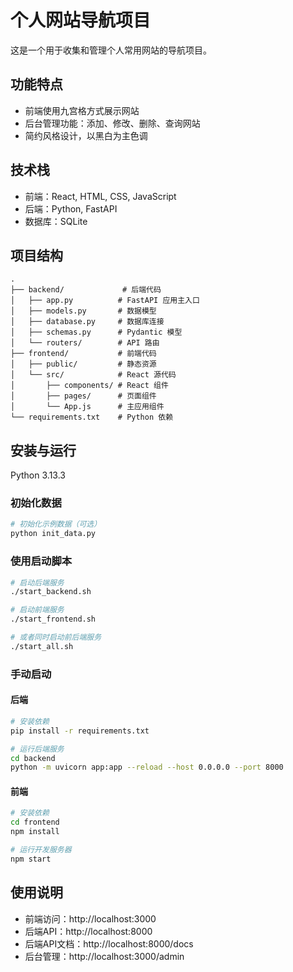 # 个人网站导航项目

这是一个用于收集和管理个人常用网站的导航项目。

## 功能特点

- 前端使用九宫格方式展示网站
- 后台管理功能：添加、修改、删除、查询网站
- 简约风格设计，以黑白为主色调

## 技术栈

- 前端：React, HTML, CSS, JavaScript
- 后端：Python, FastAPI
- 数据库：SQLite

## 项目结构

```
.
├── backend/             # 后端代码
│   ├── app.py          # FastAPI 应用主入口
│   ├── models.py       # 数据模型
│   ├── database.py     # 数据库连接
│   ├── schemas.py      # Pydantic 模型
│   └── routers/        # API 路由
├── frontend/           # 前端代码
│   ├── public/         # 静态资源
│   └── src/            # React 源代码
│       ├── components/ # React 组件
│       ├── pages/      # 页面组件
│       └── App.js      # 主应用组件
└── requirements.txt    # Python 依赖
```

## 安装与运行
Python 3.13.3

### 初始化数据

```bash
# 初始化示例数据（可选）
python init_data.py
```

### 使用启动脚本

```bash
# 启动后端服务
./start_backend.sh

# 启动前端服务
./start_frontend.sh

# 或者同时启动前后端服务
./start_all.sh
```

### 手动启动

#### 后端

```bash
# 安装依赖
pip install -r requirements.txt

# 运行后端服务
cd backend
python -m uvicorn app:app --reload --host 0.0.0.0 --port 8000
```

#### 前端

```bash
# 安装依赖
cd frontend
npm install

# 运行开发服务器
npm start
```

## 使用说明

- 前端访问：http://localhost:3000
- 后端API：http://localhost:8000
- 后端API文档：http://localhost:8000/docs
- 后台管理：http://localhost:3000/admin